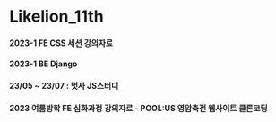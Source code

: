 # Likelion_11th

#### 2023-1 FE CSS 세션 강의자료

#### 2023-1 BE Django

#### 23/05 ~ 23/07 : 멋사 JS스터디

#### 2023 여름방학 FE 심화과정 강의자료 - POOL:US 영암축전 웹사이트 클론코딩
